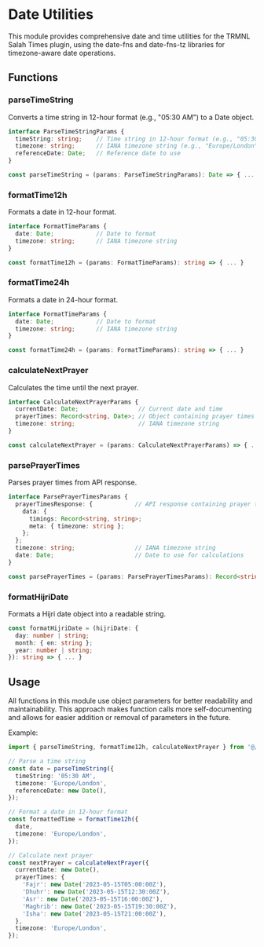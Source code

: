 # Date Utilities

This module provides comprehensive date and time utilities for the TRMNL Salah Times plugin, using the date-fns and date-fns-tz libraries for timezone-aware date operations.

## Functions

### parseTimeString

Converts a time string in 12-hour format (e.g., "05:30 AM") to a Date object.

```typescript
interface ParseTimeStringParams {
  timeString: string;    // Time string in 12-hour format (e.g., "05:30 AM")
  timezone: string;      // IANA timezone string (e.g., "Europe/London")
  referenceDate: Date;   // Reference date to use
}

const parseTimeString = (params: ParseTimeStringParams): Date => { ... }
```

### formatTime12h

Formats a date in 12-hour format.

```typescript
interface FormatTimeParams {
  date: Date;            // Date to format
  timezone: string;      // IANA timezone string
}

const formatTime12h = (params: FormatTimeParams): string => { ... }
```

### formatTime24h

Formats a date in 24-hour format.

```typescript
interface FormatTimeParams {
  date: Date;            // Date to format
  timezone: string;      // IANA timezone string
}

const formatTime24h = (params: FormatTimeParams): string => { ... }
```

### calculateNextPrayer

Calculates the time until the next prayer.

```typescript
interface CalculateNextPrayerParams {
  currentDate: Date;                 // Current date and time
  prayerTimes: Record<string, Date>; // Object containing prayer times as Date objects
  timezone: string;                  // IANA timezone string
}

const calculateNextPrayer = (params: CalculateNextPrayerParams) => { ... }
```

### parsePrayerTimes

Parses prayer times from API response.

```typescript
interface ParsePrayerTimesParams {
  prayerTimesResponse: {            // API response containing prayer times as strings
    data: {
      timings: Record<string, string>;
      meta: { timezone: string };
    };
  };
  timezone: string;                 // IANA timezone string
  date: Date;                       // Date to use for calculations
}

const parsePrayerTimes = (params: ParsePrayerTimesParams): Record<string, Date> => { ... }
```

### formatHijriDate

Formats a Hijri date object into a readable string.

```typescript
const formatHijriDate = (hijriDate: {
  day: number | string;
  month: { en: string };
  year: number | string;
}): string => { ... }
```

## Usage

All functions in this module use object parameters for better readability and maintainability. This approach makes function calls more self-documenting and allows for easier addition or removal of parameters in the future.

Example:

```typescript
import { parseTimeString, formatTime12h, calculateNextPrayer } from '@/utils/dateUtils';

// Parse a time string
const date = parseTimeString({
  timeString: '05:30 AM',
  timezone: 'Europe/London',
  referenceDate: new Date(),
});

// Format a date in 12-hour format
const formattedTime = formatTime12h({
  date,
  timezone: 'Europe/London',
});

// Calculate next prayer
const nextPrayer = calculateNextPrayer({
  currentDate: new Date(),
  prayerTimes: {
    'Fajr': new Date('2023-05-15T05:00:00Z'),
    'Dhuhr': new Date('2023-05-15T12:30:00Z'),
    'Asr': new Date('2023-05-15T16:00:00Z'),
    'Maghrib': new Date('2023-05-15T19:30:00Z'),
    'Isha': new Date('2023-05-15T21:00:00Z'),
  },
  timezone: 'Europe/London',
});
```
